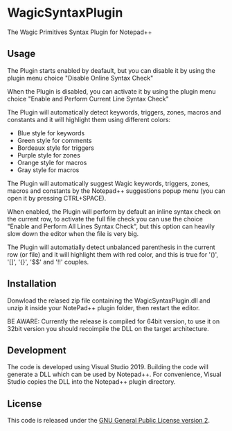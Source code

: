 # WagicSyntaxPlugin
The Wagic Primitives Syntax Plugin for Notepad++

## Usage
The Plugin starts enabled by deafault, but you can disable it by using the plugin menu choice "Disable Online Syntax Check"

When the Plugin is disabled, you can activate it by using the plugin menu choice "Enable and Perform Current Line Syntax Check"

The Plugin will automatically detect keywords, triggers, zones, macros and constants and it will highlight them using different colors:
- Blue style for keywords
- Green style for comments
- Bordeaux style for triggers
- Purple style for zones
- Orange style for macros
- Gray style for macros

The Plugin will automatically suggest Wagic keywords, triggers, zones, macros and constants by the Notepad++ suggestions popup menu (you can open it by pressing CTRL+SPACE).

When enabled, the Plugin will perform by default an inline syntax check on the current row, to activate the full file check you can use the choice "Enable and Perform All Lines Syntax Check", but this option can heavily slow down the editor when the file is very big.

The Plugin will automatially detect unbalanced parenthesis in the current row (or file) and it will highlight them with red color, and this is true for '()', '[]', '{}', '$$' and '!!' couples.

## Installation
Donwload the relased zip file containing the WagicSyntaxPlugin.dll and unzip it inside your NotePad++ plugin folder, then restart the editor.

BE AWARE: Currently the release is compiled for 64bit version, to use it on 32bit version you should recoimpile the DLL on the target architecture.

## Development
The code is developed using Visual Studio 2019. Building the code will generate a DLL which can be used by Notepad++. For convenience, Visual Studio copies the DLL into the Notepad++ plugin directory.

## License
This code is released under the [GNU General Public License version 2](http://www.gnu.org/licenses/gpl-2.0.txt).
